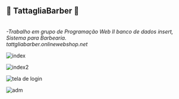 <h2>💈 TattagliaBarber 💈</h2>
<br>

<i>
-Trabalho em grupo de Programação Web II banco de dados insert, Sistema para Barbearia.
<br>
tattgliabarber.onlinewebshop.net
</i>
<br>

![index](https://user-images.githubusercontent.com/79329230/160289797-cd981f11-0823-44eb-8627-bfd0327fb660.png)

![index2](https://user-images.githubusercontent.com/79329230/160289795-b75f3c59-f161-4558-a0ac-40301fc1c553.png)

![tela de login](https://user-images.githubusercontent.com/79329230/160289824-9854a073-4aa2-4103-aa23-e5e6c220536a.png)


![adm](https://user-images.githubusercontent.com/79329230/160289947-c2f07007-fee5-41fa-8274-1d60a7e3fc56.png)
